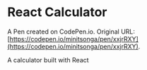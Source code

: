 # React Calculator

A Pen created on CodePen.io. Original URL: [https://codepen.io/minitsonga/pen/xxjrRXY](https://codepen.io/minitsonga/pen/xxjrRXY).

A calculator built with React